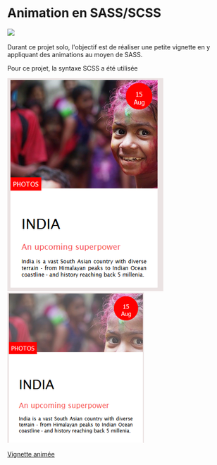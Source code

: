 # Animation en SASS/SCSS

![](https://img.shields.io/badge/Sass-CC6699?style=for-the-badge&logo=sass&logoColor=white)

Durant ce projet solo, l'objectif est de réaliser une petite vignette en y appliquant des animations au moyen de SASS. 

Pour ce projet, la syntaxe SCSS a été utilisée

![Vignette initiale](assets/img/img0.png) ![Vignette animée](assets/img/img1.png)


[Vignette animée](https://calcagnoloic.github.io/challenge-animation/)
